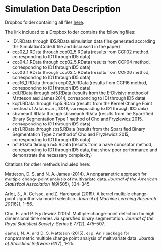 # Simulation Data Description

Dropbox folder containing all files [here](https://www.dropbox.com/scl/fo/uel9061w1zvfyb7ko9ssr/h?dl=0&rlkey=red1p71slafpsctq37jxngfxy).

The link included to a Dropbox folder contains the following files:
- ID1.RData through ID5.RData (simulation data files generated according the SimulationCode.R file and discussed in the paper)
- ccp02_1.RData through ccp02_5.RData (results from CCP02 method, corresponding to ID1 through ID5 data)
- ccp04_1.RData through ccp02_5.RData (results from CCP04 method, corresponding to ID1 through ID5 data)
- ccp08_1.RData through ccp02_5.RData (results from CCP08 method, corresponding to ID1 through ID5 data)
- ccp16_1.RData through ccp02_5.RData (results from CCP16 method, corresponding to ID1 through ID5 data)
- ed1.RData through ed5.RData (results from the E-Divisive method of Matteson and James 2014, corresponding to ID1 through ID5 data)
- kcp1.RData through kcp5.RData (results from the Kernel Change Point method of Arlot et. al., 2019, corresponding to ID1 through ID5 data)
- sbsmean1.RData through sbsmean5.RData (results from the Sparsified Binary Segmentation Type 1 method of Cho and Fryzlewicz 2015, corresponding to ID1 through ID5 data)
- sbs1.RData through sbs5.RData (results from the Sparsified Binary Segmentation Type 2 method of Cho and Fryzlewicz 2015, corresponding to ID1 through ID5 data)
- nc1.RData through nc5.RData (results from a naive conceptor method, corresponding to ID1 through ID5 data, that show poor performance and demonstrate the necessary complexity)

Citations for other methods included here:

Matteson, D. S. and N. A. James (2014). A nonparametric approach for multiple change point analysis of multivariate data. *Journal of the American Statistical Association 109*(505), 334–345.

Arlot, S., A. Celisse, and Z. Harchaoui (2019). A kernel multiple change-point algorithm via model selection. *Journal of Machine Learning Research 20*(162), 1–56.

Cho, H. and P. Fryzlewicz (2015). Multiple-change-point detection for high dimensional time series via sparsified binary segmentation. *Journal of the Royal Statistical Society: Series B 77*(2), 475–507.

James, N. A. and D. S. Matteson (2015). ecp: An r package for nonparametric multiple
change point analysis of multivariate data. *Journal of Statistical Software 62*(7), 1–25.
